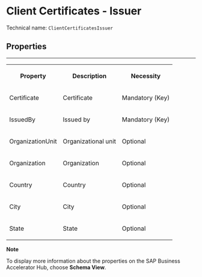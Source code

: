 <!-- loio10dbb5114394415d9a808016038b3e1b -->

# Client Certificates - Issuer



Technical name: `ClientCertificatesIssuer` 



<a name="loio10dbb5114394415d9a808016038b3e1b__section_Properties_ClientCertificatesIssuer"/>

## Properties

****


<table>
<tr>
<th valign="top">

Property

</th>
<th valign="top">

Description

</th>
<th valign="top">

Necessity

</th>
</tr>
<tr>
<td valign="top">

Certificate

</td>
<td valign="top">

Certificate

</td>
<td valign="top">

Mandatory \(Key\)

</td>
</tr>
<tr>
<td valign="top">

IssuedBy

</td>
<td valign="top">

Issued by

</td>
<td valign="top">

Mandatory \(Key\)

</td>
</tr>
<tr>
<td valign="top">

OrganizationUnit

</td>
<td valign="top">

Organizational unit

</td>
<td valign="top">

Optional

</td>
</tr>
<tr>
<td valign="top">

Organization

</td>
<td valign="top">

Organization

</td>
<td valign="top">

Optional

</td>
</tr>
<tr>
<td valign="top">

Country

</td>
<td valign="top">

Country

</td>
<td valign="top">

Optional

</td>
</tr>
<tr>
<td valign="top">

City

</td>
<td valign="top">

City

</td>
<td valign="top">

Optional

</td>
</tr>
<tr>
<td valign="top">

State

</td>
<td valign="top">

State

</td>
<td valign="top">

Optional

</td>
</tr>
</table>



**Note**

To display more information about the properties on the SAP Business Accelerator Hub, choose **Schema View**.

